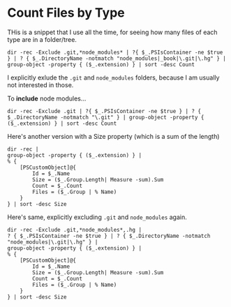 ﻿# Count Files by Type

THis is a snippet that I use all the time, for seeing how many files of each type are in a folder/tree.

	dir -rec -Exclude .git,*node_modules* | ?{ $_.PSIsContainer -ne $true } | ? { $_.DirectoryName -notmatch "node_modules|_book|\.git|\.hg" } | group-object -property { ($_.extension) } | sort -desc Count


I explicitly exlude the `.git` and `node_modules` folders, because I am usually not interested in those.

To **include** node modules...

	dir -rec -Exclude .git | ?{ $_.PSIsContainer -ne $true } | ? { $_.DirectoryName -notmatch "\.git" } | group-object -property { ($_.extension) } | sort -desc Count

Here's another version with a Size property (which is a sum of the length)

	dir -rec |
	group-object -property { ($_.extension) } |
	% {
		[PSCustomObject]@{
			Id = $_.Name
			Size = ($_.Group.Length| Measure -sum).Sum
			Count = $_.Count
			Files = ($_.Group | % Name)
		}
	} | sort -desc Size

Here's same, explicitly excluding `.git` and `node_modules` again.

	dir -rec -Exclude .git,*node_modules*,.hg |
	? { $_.PSIsContainer -ne $true } | ? { $_.DirectoryName -notmatch "node_modules|\.git|\.hg" } |
	group-object -property { ($_.extension) } |
	% {
		[PSCustomObject]@{
			Id = $_.Name
			Size = ($_.Group.Length| Measure -sum).Sum
			Count = $_.Count
			Files = ($_.Group | % Name)
		}
	} | sort -desc Size